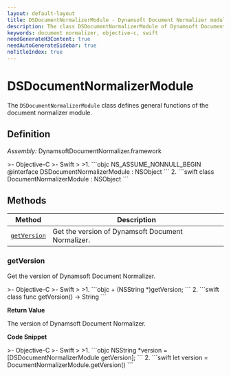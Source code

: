 ```yaml
---
layout: default-layout
title: DSDocumentNormalizerModule - Dynamsoft Document Normalizer module iOS Edition API Reference
description: The class DSDocumentNormalizerModule of Dynamsoft Document Normalizer module represents the document normalizer module, which provides general functions for document normalization.
keywords: document normalizer, objective-c, swift
needGenerateH3Content: true
needAutoGenerateSidebar: true
noTitleIndex: true
---
```


# DSDocumentNormalizerModule

The `DSDocumentNormalizerModule` class defines general functions of the document normalizer module.

## Definition

*Assembly:* DynamsoftDocumentNormalizer.framework

<div class="sample-code-prefix"></div>
>- Objective-C
>- Swift
>
>1. 
```objc
NS_ASSUME_NONNULL_BEGIN
@interface DSDocumentNormalizerModule : NSObject
```
2. 
```swift
class DocumentNormalizerModule : NSObject
```

## Methods

| Method | Description |
|------- |-------------|
| [`getVersion`](#getversion) | Get the version of Dynamsoft Document Normalizer. |

### getVersion

Get the version of Dynamsoft Document Normalizer.

<div class="sample-code-prefix"></div>
>- Objective-C
>- Swift
>
>1. 
```objc
+ (NSString *)getVersion;
```
2. 
```swift
class func getVersion() -> String
```

**Return Value**

The version of Dynamsoft Document Normalizer.

**Code Snippet**

<div class="sample-code-prefix"></div>
>- Objective-C
>- Swift
>
>1. 
```objc
NSString *version = [DSDocumentNormalizerModule getVersion];
```
2. 
```swift
let version = DocumentNormalizerModule.getVersion()
```
